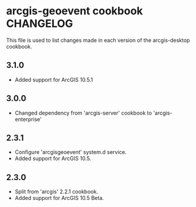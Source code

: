 arcgis-geoevent cookbook CHANGELOG
================

This file is used to list changes made in each version of the arcgis-desktop cookbook.

3.1.0
-----
- Added support for ArcGIS 10.5.1

3.0.0
-----
- Changed dependency from 'arcgis-server' cookbook to 'arcgis-enterprise'

2.3.1
-----
- Configure 'arcgisgeoevent' system.d service.
- Added support for ArcGIS 10.5.

2.3.0
-----
- Split from 'arcgis' 2.2.1 cookbook.
- Added support for ArcGIS 10.5 Beta.
